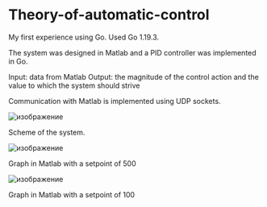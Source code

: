 # Theory-of-automatic-control

My first experience using Go. Used Go 1.19.3. 

The system was designed in Matlab and a PID controller was implemented in Go. 

Input: data from Matlab
Output: the magnitude of the control action and the value to which the system should strive

Communication with Matlab is implemented using UDP sockets.


![изображение](https://user-images.githubusercontent.com/90500480/217546505-4aadb6b9-1a68-4c38-8fd8-67e1b61b85d4.png)

Scheme of the system.


![изображение](https://user-images.githubusercontent.com/90500480/217547543-a99508d4-fa6f-4ab5-94fc-1ddfddabe425.png)

Graph in Matlab with a setpoint of 500

![изображение](https://user-images.githubusercontent.com/90500480/217547809-53230c78-c301-436a-9ff1-9021b3afa329.png)

Graph in Matlab with a setpoint of 100

